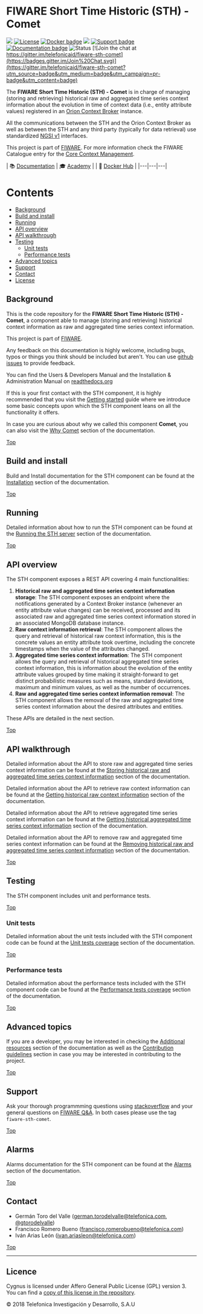 # <a name="top"></a>FIWARE Short Time Historic (STH) - Comet

[![](https://nexus.lab.fiware.org/repository/raw/public/badges/chapters/core.svg)](https://www.fiware.org/developers/catalogue/)
[![License](https://img.shields.io/github/license/telefonicaid/fiware-sth-comet.svg)](https://opensource.org/licenses/AGPL-3.0)
[![Docker badge](https://img.shields.io/docker/pulls/fiware/sth-comet-ngsi.svg)](https://hub.docker.com/r/fiware/sth-comet-ngsi/)
[![](https://img.shields.io/badge/tag-fiware--sth-comet-orange.svg?logo=stackoverflow)](http://stackoverflow.com/questions/tagged/fiware-sth-comet)
[![Support badge]( https://img.shields.io/badge/support-askbot-yellowgreen.svg)](https://ask.fiware.org/questions/scope%3Aall/tags%3Asth-comet/)
<br/>
[![Documentation badge](https://readthedocs.org/projects/fiware-sth-comet/badge/?version=latest)](http://fiware-sth-comet.rtfd.io)
![Status](https://nexus.lab.fiware.org/static/badges/statuses/cygnus.svg)
[![Join the chat at https://gitter.im/telefonicaid/fiware-sth-comet](https://badges.gitter.im/Join%20Chat.svg)](https://gitter.im/telefonicaid/fiware-sth-comet?utm_source=badge&utm_medium=badge&utm_campaign=pr-badge&utm_content=badge)

The **FIWARE Short Time Historic (STH) - Comet** is in charge of managing (storing and retrieving) historical raw and aggregated time series context information about the evolution in time of context data (i.e., entity attribute values) registered in an [Orion Context Broker](https://github.com/telefonicaid/fiware-orion) instance.

All the communications between the STH and the Orion Context Broker as well as between the STH and any third party (typically for data retrieval) use standardized [NGSI v1](http://technical.openmobilealliance.org/Technical/technical-information/release-program/current-releases/ngsi-v1-0) interfaces.

This project is part of [FIWARE](https://www.fiware.org/). For more information
check the FIWARE Catalogue entry for the
[Core Context Management](https://github.com/Fiware/catalogue/tree/master/core).


| :books: [Documentation](https://fiware-sth-comet.rtfd.io) | :mortar_board: [Academy](https://fiware-academy.readthedocs.io/en/latest/core/sth-comet) |
|   :whale: [Docker Hub](https://hub.docker.com/r/fiware/sth-comet/) |
|---|---|---|


# Contents

* [Background](#background)
* [Build and install](#build-and-install)
* [Running](#running)
* [API overview](#api-overview)
* [API walkthrough](#api-walkthrough)
* [Testing](#testing)
    * [Unit tests](#unit-tests)
    * [Performance tests](#performance-tests)
* [Advanced topics](#advanced-topics)
* [Support](#support)
* [Contact](#contact)
* [License](#license)

## Background

This is the code repository for the **FIWARE Short Time Historic (STH) - Comet**, a component able to manage (storing and retrieving) historical context information as raw and aggregated time series context information.

This project is part of [FIWARE](http://www.fiware.org).

Any feedback on this documentation is highly welcome, including bugs, typos or things you think should be included but aren't. You can use [github issues](https://github.com/telefonicaid/fiware-sth-comet/issues/new) to provide feedback.

You can find the Users & Developers Manual and the Installation & Administration Manual on [readthedocs.org](https://fiware-sth-comet.readthedocs.org)

If this is your first contact with the STH component, it is highly recommended that you visit the [Getting started](doc/manuals/getting-started.md) guide where we introduce some basic concepts upon which the STH component leans on all the functionality it offers.

In case you are curious about why we called this component **Comet**, you can also visit the [Why Comet](doc/manuals/why-comet.md) section of the documentation.

[Top](#top)

## Build and install

Build and Install documentation for the STH component can be found at the [Installation](doc/manuals/installation.md) section of the documentation.

[Top](#top)

## Running

Detailed information about how to run the STH component can be found at the [Running the STH server](doc/manuals/running.md) section of the documentation.

[Top](#top)

## API overview

The STH component exposes a REST API covering 4 main functionalities:

1. **Historical raw and aggregated time series context information storage**: The STH component exposes an endpoint where the notifications generated by a Context Broker instance (whenever an entity attribute value changes) can be received, processed and its associated raw and aggregated time series context information stored in an associated MongoDB database instance.
2. **Raw context information retrieval**: The STH component allows the query and retrieval of historical raw context information, this is the concrete values an entity attribute took overtime, including the concrete timestamps when the value of the attributes changed.
3. **Aggregated time series context information**: The STH component allows the query and retrieval of historical aggregated time series context information, this is information about the evolution of the entity attribute values grouped by time making it straight-forward to get distinct probabilistic measures such as means, standard deviations, maximum and minimum values, as well as the number of occurrences.
4. **Raw and aggregated time series context information removal**: The STH component allows the removal of the raw and aggregated time series context information about the desired attributes and entities.

These APIs are detailed in the next section.

[Top](#top)

## API walkthrough

Detailed information about the API to store raw and aggregated time series context information can be found at the [Storing historical raw and aggregated time series context information](doc/manuals/data-storage.md) section of the documentation.

Detailed information about the API to retrieve raw context information can be found at the [Getting historical raw context information](doc/manuals/raw-data-retrieval.md) section of the documentation.

Detailed information about the API to retrieve aggregated time series context information can be found at the [Getting historical aggregated time series context information](doc/manuals/aggregated-data-retrieval.md) section of the documentation.

Detailed information about the API to remove raw and aggregated time series context information can be found at the [Removing historical raw and aggregated time series context information](doc/manuals/aggregated-data-retrieval.md) section of the documentation.

[Top](#top)

## Testing

The STH component includes unit and performance tests.

[Top](#top)

### Unit tests

Detailed information about the unit tests included with the STH component code can be found at the [Unit tests coverage](doc/manuals/unit-test-coverage.md) section of the documentation.

[Top](#top)

### Performance tests

Detailed information about the performance tests included with the STH component code can be found at the [Performance tests coverage](doc/manuals/performance-test-coverage.md) section of the documentation.

[Top](#top)

## Advanced topics

If you are a developer, you may be interested in checking the [Additional resources](doc/manuals/additional-resources.md) section of the documentation as well as the [Contribution guidelines](doc/manuals/contribution-guidelines.md) section in case you may be interested in contributing to the project.

[Top](#top)

## Support

Ask your thorough programmming questions using [stackoverflow](http://stackoverflow.com/questions/ask) and your general questions on [FIWARE Q&A](https://ask.fiware.org). In both cases please use the tag `fiware-sth-comet`.

[Top](#top)

## Alarms

Alarms documentation for the STH component can be found at the [Alarms](doc/manuals/alarms.md) section of the documentation.

[Top](#top)


## Contact

* Germán Toro del Valle ([german.torodelvalle@telefonica.com](mailto:german.torodelvalle@telefonica.com), [@gtorodelvalle](http://www.twitter.com/gtorodelvalle))
* Francisco Romero Bueno ([francisco.romerobueno@telefonica.com](mailto:francisco.romerobueno@telefonica.com))
* Iván Arias León ([ivan.ariasleon@telefonica.com](mailto:ivan.ariasleon@telefonica.com))

[Top](#top)

---

## Licence

Cygnus is licensed under Affero General Public License (GPL)
version 3. You can find a [copy of this license in the repository](./LICENSE).

© 2018 Telefonica Investigación y Desarrollo, S.A.U
